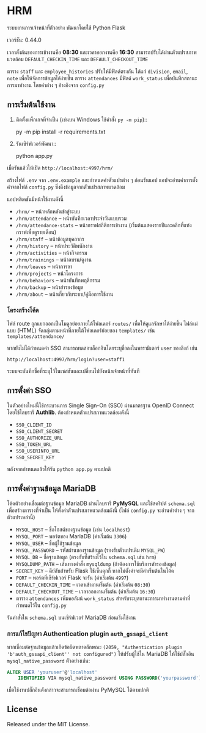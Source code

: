 # HRM

ระบบงานการเจ้าหน้าที่ตัวอย่าง พัฒนาโดยใช้ Python Flask

เวอร์ชัน: 0.44.0

เวลาตั้งต้นของการเข้างานคือ **08:30** และเวลาออกงานคือ **16:30** สามารถปรับได้ผ่านตัวแปรสภาพแวดล้อม `DEFAULT_CHECKIN_TIME` และ `DEFAULT_CHECKOUT_TIME`

ตาราง `staff` และ `employee_histories` ปรับให้มีฟิลด์ตรงกัน ได้แก่
`division`, `email`, `note` เพื่อให้จัดการข้อมูลได้ง่ายขึ้น
ตาราง `attendances` มีฟิลด์ `work_status` เพื่อบันทึกสถานะการมาทำงาน โดยค่าต่าง ๆ อ้างอิงจาก `config.py`

## การเริ่มต้นใช้งาน

1. ติดตั้งแพ็กเกจที่จำเป็น (เช่นบน Windows ใช้คำสั่ง `py -m pip`)::

    py -m pip install -r requirements.txt

2. รันเซิร์ฟเวอร์พัฒนา::

    python app.py

เมื่อรันแล้วให้เปิด `http://localhost:4997/hrm/`

สร้างไฟล์ `.env` จาก `.env.example` และกำหนดค่าตัวแปรต่าง ๆ ก่อนรันแอป
แอปจะอ่านค่าการตั้งค่าจากไฟล์ `config.py` ซึ่งดึงข้อมูลจากตัวแปรสภาพแวดล้อม

แอปพลิเคชันมีหน้าใช้งานดังนี้

- `/hrm/` – หน้าหลักหลังเข้าสู่ระบบ
- `/hrm/attendance` – หน้าบันทึกเวลาประจำวันแบบรวม
- `/hrm/attendance-stats` – หน้ากราฟสถิติการเข้างาน (เริ่มต้นแสดงรายปีและคลิกที่แท่งกราฟเพื่อดูรายเดือน)
- `/hrm/staff` – หน้าข้อมูลบุคลากร
- `/hrm/history` – หน้าประวัติพนักงาน
- `/hrm/activities` – หน้ากิจกรรม
- `/hrm/trainings` – หน้าอบรม/ดูงาน
- `/hrm/leaves` – หน้าการลา
- `/hrm/projects` – หน้าโครงการ
- `/hrm/behaviors` – หน้าบันทึกพฤติกรรม
- `/hrm/backup` – หน้าสำรองข้อมูล
- `/hrm/about` – หน้าเกี่ยวกับระบบ/คู่มือการใช้งาน
### โครงสร้างโค้ด
ไฟล์ route ถูกแยกออกเป็นโมดูลย่อยภายใต้โฟลเดอร์ `routes/` เพื่อให้ดูแลรักษาได้ง่ายขึ้น
ไฟล์แม่แบบ (HTML) จัดกลุ่มตามหน้าที่ภายใต้โฟลเดอร์ย่อยของ `templates/` เช่น `templates/attendance/`

หากยังไม่ได้กำหนดค่า SSO สามารถทดสอบล็อกอินโดยระบุชื่อลงในพารามิเตอร์ `user` ของลิงก์ เช่น

```
http://localhost:4997/hrm/login?user=staff1
```

ระบบจะบันทึกชื่อที่ระบุไว้ในเซสชันและเปลี่ยนไปยังหน้าเจ้าหน้าที่ทันที
## การตั้งค่า SSO

ในตัวอย่างใหม่นี้ใช้กระบวนการ Single Sign-On (SSO) ผ่านมาตรฐาน OpenID
Connect โดยใช้ไลบรารี **Authlib**. ต้องกำหนดตัวแปรสภาพแวดล้อมดังนี้

- `SSO_CLIENT_ID`
- `SSO_CLIENT_SECRET`
- `SSO_AUTHORIZE_URL`
- `SSO_TOKEN_URL`
- `SSO_USERINFO_URL`
- `SSO_SECRET_KEY`

หลังจากกำหนดแล้วให้รัน `python app.py` ตามปกติ

## การตั้งค่าฐานข้อมูล MariaDB

โค้ดตัวอย่างเชื่อมต่อฐานข้อมูล MariaDB ผ่านไลบรารี **PyMySQL**
และใช้สคริปต์ `schema.sql` เพื่อสร้างตารางที่จำเป็น
ให้ตั้งค่าตัวแปรสภาพแวดล้อมดังนี้ (ไฟล์ `config.py` จะอ่านค่าต่าง ๆ จากตัวแปรเหล่านี้)

- `MYSQL_HOST` – ชื่อโฮสต์ของฐานข้อมูล (เช่น `localhost`)
- `MYSQL_PORT` – พอร์ตของ MariaDB (ค่าเริ่มต้น `3306`)
- `MYSQL_USER` – ชื่อผู้ใช้ฐานข้อมูล
- `MYSQL_PASSWORD` – รหัสผ่านของฐานข้อมูล (รองรับตัวแปรเดิม `MYSQL_PW`)
- `MYSQL_DB` – ชื่อฐานข้อมูล (ตรงกับที่สร้างไว้ใน `schema.sql` เช่น `hrm`)
- `MYSQLDUMP_PATH` – เส้นทางคำสั่ง `mysqldump` (ถ้าต้องการใช้บริการสำรองข้อมูล)
- `SECRET_KEY` – คีย์ลับสำหรับ Flask ใช้เซ็นคุกกี้ หากไม่ตั้งค่าจะมีค่าเริ่มต้นในโค้ด
- `PORT` – พอร์ตที่เซิร์ฟเวอร์ Flask จะรัน (ค่าเริ่มต้น `4997`)
- `DEFAULT_CHECKIN_TIME` – เวลาเข้างานเริ่มต้น (ค่าเริ่มต้น `08:30`)
- `DEFAULT_CHECKOUT_TIME` – เวลาออกงานเริ่มต้น (ค่าเริ่มต้น `16:30`)
- ตาราง `attendances` เพิ่มคอลัมน์ `work_status` สำหรับระบุสถานะการมาทำงานตามค่าที่กำหนดไว้ใน `config.py`

รันคำสั่งใน `schema.sql` บนเซิร์ฟเวอร์ MariaDB ก่อนเริ่มใช้งาน

### การแก้ไขปัญหา Authentication plugin `auth_gssapi_client`

หากเชื่อมต่อฐานข้อมูลแล้วเกิดข้อผิดพลาดลักษณะ
`(2059, "Authentication plugin 'b'auth_gssapi_client'' not configured")`
ให้ปรับผู้ใช้ใน MariaDB ให้ใช้ปลั๊กอิน `mysql_native_password` ตัวอย่างเช่น:

```sql
ALTER USER 'youruser'@'localhost'
    IDENTIFIED VIA mysql_native_password USING PASSWORD('yourpassword');
```

เมื่อใช้งานปลั๊กอินดังกล่าวจะสามารถเชื่อมต่อผ่าน PyMySQL ได้ตามปกติ

## License

Released under the MIT License.
